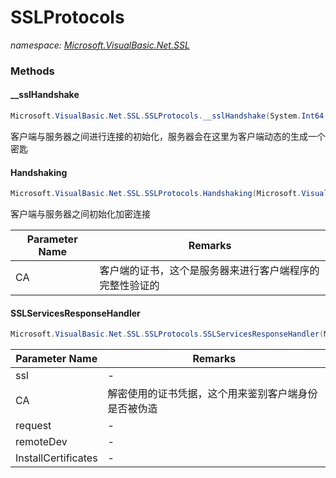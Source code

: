 ﻿# SSLProtocols
_namespace: [Microsoft.VisualBasic.Net.SSL](./index.md)_





### Methods

#### __sslHandshake
```csharp
Microsoft.VisualBasic.Net.SSL.SSLProtocols.__sslHandshake(System.Int64,Microsoft.VisualBasic.Net.SSL.SSLProtocols.ISSLServices,Microsoft.VisualBasic.Net.Protocols.RequestStream,System.Net.IPEndPoint,Microsoft.VisualBasic.Net.SSL.SSLProtocols.InstallCertificates)
```
客户端与服务器之间进行连接的初始化，服务器会在这里为客户端动态的生成一个密匙

#### Handshaking
```csharp
Microsoft.VisualBasic.Net.SSL.SSLProtocols.Handshaking(Microsoft.VisualBasic.Net.SSL.Certificate,System.Net.IPEndPoint)
```
客户端与服务器之间初始化加密连接

|Parameter Name|Remarks|
|--------------|-------|
|CA|客户端的证书，这个是服务器来进行客户端程序的完整性验证的|


#### SSLServicesResponseHandler
```csharp
Microsoft.VisualBasic.Net.SSL.SSLProtocols.SSLServicesResponseHandler(Microsoft.VisualBasic.Net.SSL.SSLProtocols.ISSLServices,System.Int64,Microsoft.VisualBasic.Net.Protocols.RequestStream,System.Net.IPEndPoint,Microsoft.VisualBasic.Net.SSL.SSLProtocols.InstallCertificates)
```


|Parameter Name|Remarks|
|--------------|-------|
|ssl|-|
|CA|解密使用的证书凭据，这个用来鉴别客户端身份是否被伪造|
|request|-|
|remoteDev|-|
|InstallCertificates|-|



